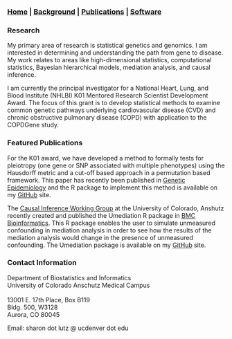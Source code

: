### [Home](https://SharonLutz.github.io) | [Background](https://SharonLutz.github.io/background) | [Publications](https://SharonLutz.github.io/research) | [Software](https://SharonLutz.github.io/software)

### Research    
My primary area of research is statistical genetics and genomics. I am interested in determining and understanding the path from gene to disease. My work relates to areas like high-dimensional statistics, computational statistics, Bayesian hierarchical models, mediation analysis, and causal inference.

I am currently the principal investigator for a National Heart, Lung, and Blood Institute (NHLBI) K01 Mentored Research Scientist Development Award. The focus of this grant is to develop statistical methods to examine common genetic pathways underlying cardiovascular disease (CVD) and chronic obstructive pulmonary disease (COPD) with application to the COPDGene study. 

### Featured Publications
For the K01 award, we have developed a method to formally tests for pleiotropy (one gene or SNP associated with multiple phenotypes) using the Hausdorff metric and a cut-off based approach in a permutation based framework. This paper has recently been published in [Genetic Epidemiology](https://www.ncbi.nlm.nih.gov/pmc/articles/PMC5472207/) and the R package to implement this method is available on my [GitHub](https://github.com/SharonLutz/pleiotropy) site.

The [Causal Inference Working Group](http://www.ucdenver.edu/academics/colleges/PublicHealth/Academics/departments/Biostatistics/WorkingGroups/Pages/Causal-Inference-Working-Group.aspx) at the University of Colorado, Anshutz recently created and published the Umediation R package in [BMC Bioinformatics](https://www.ncbi.nlm.nih.gov/pubmed/28724417). This R package enables the user to simulate unmeasured confounding in mediation analysis in order to see how the results of the mediation analysis would change in the presence of unmeasured confounding. The Umediation package is available on my [GitHub](https://github.com/SharonLutz/Umediation) site.

### Contact Information  
Department of Biostatistics and Informatics	<br> 
University of Colorado Anschutz Medical Campus	<br> 			
13001 E. 17th Place, Box B119 <br> 
Bldg. 500, W3128 <br> 
Aurora, CO 80045 <br> 

Email: sharon dot lutz @ ucdenver dot edu
